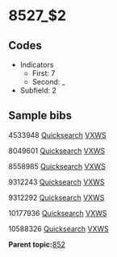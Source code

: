 # 8527\_$2

## Codes

-   Indicators
    -   First: 7
    -   Second: \_
-   Subfield: 2

## Sample bibs

4533948 [Quicksearch](https://search.library.yale.edu/catalog/4533948) [VXWS](http://prodorbis.library.yale.edu:7014/vxws/GetHoldingsService?bibId=4533948)

8049601 [Quicksearch](https://search.library.yale.edu/catalog/8049601) [VXWS](http://prodorbis.library.yale.edu:7014/vxws/GetHoldingsService?bibId=8049601)

8558985 [Quicksearch](https://search.library.yale.edu/catalog/8558985) [VXWS](http://prodorbis.library.yale.edu:7014/vxws/GetHoldingsService?bibId=8558985)

9312243 [Quicksearch](https://search.library.yale.edu/catalog/9312243) [VXWS](http://prodorbis.library.yale.edu:7014/vxws/GetHoldingsService?bibId=9312243)

9312292 [Quicksearch](https://search.library.yale.edu/catalog/9312292) [VXWS](http://prodorbis.library.yale.edu:7014/vxws/GetHoldingsService?bibId=9312292)

10177936 [Quicksearch](https://search.library.yale.edu/catalog/10177936) [VXWS](http://prodorbis.library.yale.edu:7014/vxws/GetHoldingsService?bibId=10177936)

10588326 [Quicksearch](https://search.library.yale.edu/catalog/10588326) [VXWS](http://prodorbis.library.yale.edu:7014/vxws/GetHoldingsService?bibId=10588326)

**Parent topic:**[852](../../tags/852/852.md)

